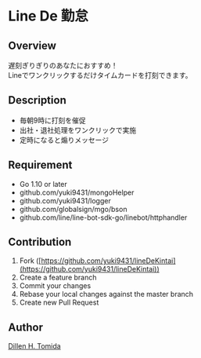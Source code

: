Line De 勤怠
====

## Overview

遅刻ぎりぎりのあなたにおすすめ！  
Lineでワンクリックするだけタイムカードを打刻できます。 

## Description
- 毎朝9時に打刻を催促
- 出社・退社処理をワンクリックで実施
- 定時になると煽りメッセージ

## Requirement
- Go 1.10 or later
- github.com/yuki9431/mongoHelper
- github.com/yuki9431/logger
- github.com/globalsign/mgo/bson
- github.com/line/line-bot-sdk-go/linebot/httphandler

## Contribution
1. Fork ([https://github.com/yuki9431/lineDeKintai](https://github.com/yuki9431/lineDeKintai))
2. Create a feature branch
3. Commit your changes
4. Rebase your local changes against the master branch
5. Create new Pull Request


## Author
[Dillen H. Tomida](https://twitter.com/t0mihir0)
